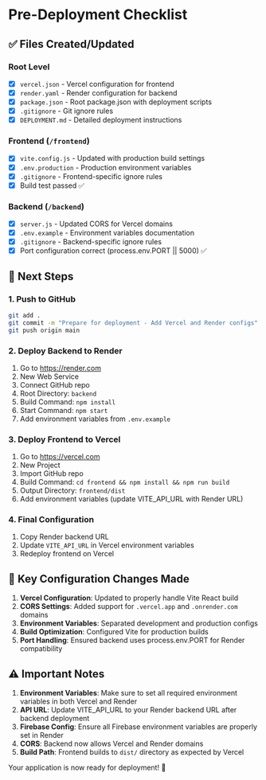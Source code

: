 # Pre-Deployment Checklist

## ✅ Files Created/Updated

### Root Level
- [x] `vercel.json` - Vercel configuration for frontend
- [x] `render.yaml` - Render configuration for backend  
- [x] `package.json` - Root package.json with deployment scripts
- [x] `.gitignore` - Git ignore rules
- [x] `DEPLOYMENT.md` - Detailed deployment instructions

### Frontend (`/frontend`)
- [x] `vite.config.js` - Updated with production build settings
- [x] `.env.production` - Production environment variables
- [x] `.gitignore` - Frontend-specific ignore rules
- [x] Build test passed ✅

### Backend (`/backend`)
- [x] `server.js` - Updated CORS for Vercel domains
- [x] `.env.example` - Environment variables documentation
- [x] `.gitignore` - Backend-specific ignore rules
- [x] Port configuration correct (process.env.PORT || 5000) ✅

## 🚀 Next Steps

### 1. Push to GitHub
```bash
git add .
git commit -m "Prepare for deployment - Add Vercel and Render configs"
git push origin main
```

### 2. Deploy Backend to Render
1. Go to https://render.com
2. New Web Service
3. Connect GitHub repo
4. Root Directory: `backend`
5. Build Command: `npm install`
6. Start Command: `npm start`
7. Add environment variables from `.env.example`

### 3. Deploy Frontend to Vercel
1. Go to https://vercel.com
2. New Project
3. Import GitHub repo
4. Build Command: `cd frontend && npm install && npm run build`
5. Output Directory: `frontend/dist`
6. Add environment variables (update VITE_API_URL with Render URL)

### 4. Final Configuration
1. Copy Render backend URL
2. Update `VITE_API_URL` in Vercel environment variables
3. Redeploy frontend on Vercel

## 🔧 Key Configuration Changes Made

1. **Vercel Configuration**: Updated to properly handle Vite React build
2. **CORS Settings**: Added support for `.vercel.app` and `.onrender.com` domains
3. **Environment Variables**: Separated development and production configs
4. **Build Optimization**: Configured Vite for production builds
5. **Port Handling**: Ensured backend uses process.env.PORT for Render compatibility

## ⚠️ Important Notes

1. **Environment Variables**: Make sure to set all required environment variables in both Vercel and Render
2. **API URL**: Update VITE_API_URL to your Render backend URL after backend deployment
3. **Firebase Config**: Ensure all Firebase environment variables are properly set in Render
4. **CORS**: Backend now allows Vercel and Render domains
5. **Build Path**: Frontend builds to `dist/` directory as expected by Vercel

Your application is now ready for deployment! 🎉
